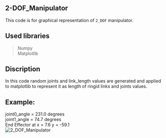 ## 2-DOF_Manipulator
This code is for graphical representation of `2_DOF` manipulator.
## Used libraries 
> Numpy      
> Matplotlib
## Discription 
In this code random joints and link_length values are generated and applied to matplotlib to represent it as length of ringid links and joints values.
## Example:
joint0_angle = 231.0 degrees      
joint1_angle = 74.7 degrees     
End Effector at x = 7.6 y = -59.1       
![2_DOF_Manipulator](/Desktop/2_DOF_Manipulator.png"2_DOF_Manipulator")
